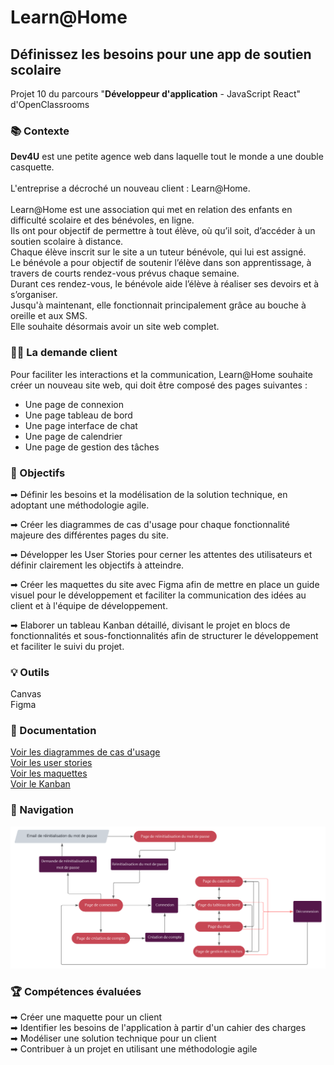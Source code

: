 # Learn@Home

## Définissez les besoins pour une app de soutien scolaire

Projet 10 du parcours "**Développeur d'application** - JavaScript React" d'OpenClassrooms

### 📚 Contexte

**Dev4U** est une petite agence web dans laquelle tout le monde a une double casquette. <br><br>
L'entreprise a décroché un nouveau client : Learn@Home. <br><br>
Learn@Home est une association qui met en relation des enfants en difficulté scolaire et des bénévoles, en ligne. <br>
Ils ont pour objectif de permettre à tout élève, où qu’il soit, d’accéder à un soutien scolaire à distance. <br>
Chaque élève inscrit sur le site a un tuteur bénévole, qui lui est assigné. <br>
Le bénévole a pour objectif de soutenir l’élève dans son apprentissage, à travers de courts rendez-vous prévus chaque semaine. <br>
Durant ces rendez-vous, le bénévole aide l’élève à réaliser ses devoirs et à s’organiser.<br>
Jusqu'à maintenant, elle fonctionnait principalement grâce au bouche à oreille et aux SMS. <br>
Elle souhaite désormais avoir un site web complet.

### 🧍‍♂️ La demande client
Pour faciliter les interactions et la communication, Learn@Home souhaite créer un nouveau site web, qui doit être composé des pages suivantes :
<ul>
  <li>Une page de connexion</li>
  <li>Une page tableau de bord</li>
  <li>Une page interface de chat</li>
  <li>Une page de calendrier</li>
  <li>Une page de gestion des tâches</li>
</ul>


### 🎯 Objectifs

➡ Définir les besoins et la modélisation de la solution technique, en adoptant une méthodologie agile.<br>

➡ Créer les diagrammes de cas d'usage pour chaque fonctionnalité majeure des différentes pages du site. <br>

➡ Développer les User Stories pour cerner les attentes des utilisateurs et définir clairement les objectifs à atteindre.<br>

➡ Créer les maquettes du site avec Figma afin de mettre en place un guide visuel pour le développement et faciliter la communication des idées au client et à l'équipe de développement.<br>

➡ Elaborer un tableau Kanban détaillé, divisant le projet en blocs de fonctionnalités et sous-fonctionnalités afin de structurer le développement et faciliter le suivi du projet.<br>

### 💡 Outils

Canvas <br>
Figma <br>

### 📄 Documentation

[Voir les diagrammes de cas d'usage](Ressources/use-case.pdf) <br>
[Voir les user stories](Ressources/user_stories.pdf)<br>
[Voir les maquettes](https://www.figma.com/file/7e6NqsxEq3sRrXdSyRR0Tp/Learn%40Home?type=design&node-id=8-7618&mode=design&t=scMYIKZ7JPPNI5ua-0) <br>
[Voir le Kanban](https://github.com/users/segoleneganzin/projects/1/views/1)

### 📄 Navigation
![diagramme de navigation](Ressources/site-navigation.png)

### 🏆 Compétences évaluées

➡ Créer une maquette pour un client <br>
➡ Identifier les besoins de l'application à partir d'un cahier des charges <br>
➡ Modéliser une solution technique pour un client <br>
➡ Contribuer à un projet en utilisant une méthodologie agile <br>


